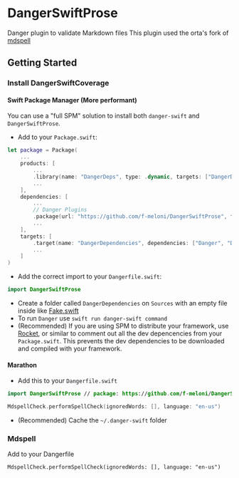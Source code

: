# DangerSwiftProse

Danger plugin to validate Markdown files
This plugin used the orta's fork of [mdspell](https://github.com/orta/node-markdown-spellcheck)

## Getting Started

### Install DangerSwiftCoverage
#### Swift Package Manager (More performant)
You can use a "full SPM" solution to install both `danger-swift` and `DangerSwiftProse`.

- Add to your `Package.swift`:

```swift
let package = Package(
    ...
    products: [
        ...
        .library(name: "DangerDeps", type: .dynamic, targets: ["DangerDependencies"]), // dev
        ...
    ],
    dependencies: [
        ...
        // Danger Plugins
        .package(url: "https://github.com/f-meloni/DangerSwiftProse", from: "0.1.0") // dev
        ...
    ],
    targets: [
        .target(name: "DangerDependencies", dependencies: ["Danger", "DangerSwiftProse"]), // dev
        ...
    ]
)
```

- Add the correct import to your `Dangerfile.swift`:
```swift
import DangerSwiftProse
```

- Create a folder called `DangerDependencies` on `Sources` with an empty file inside like [Fake.swift](Sources/DangerDependencies/Fake.swift)
- To run `Danger` use `swift run danger-swift command`
- (Recommended) If you are using SPM to distribute your framework, use [Rocket](https://github.com/f-meloni/Rocket), or similar to comment out all the dev depencencies from your `Package.swift`.
This prevents the dev dependencies to be downloaded and compiled with your framework.

#### Marathon
- Add this to your `Dangerfile.swift`

```swift
import DangerSwiftProse // package: https://github.com/f-meloni/DangerSwiftProse

MdspellCheck.performSpellCheck(ignoredWords: [], language: "en-us")
```

- (Recommended) Cache the `~/.danger-swift` folder

### Mdspell

Add to your Dangerfile

```
MdspellCheck.performSpellCheck(ignoredWords: [], language: "en-us")
```
